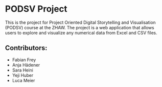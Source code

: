 # PODSV Project

This is the project for Project Oriented Digital Storytelling and Visualisation (PODSV) course at the ZHAW. The project is a web application that allows users to explore and visualize any numerical data from Excel and CSV files. 

## Contributors:
- Fabian Frey
- Anja Hädener
- Sara Heini
- Yeji Huber
- Luca Meier